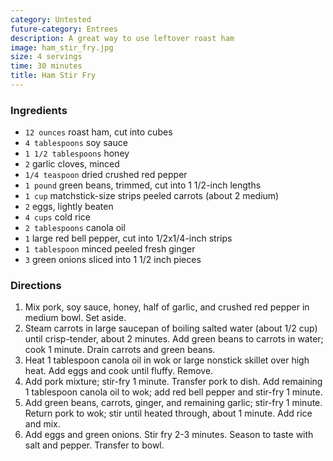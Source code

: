 ```yaml
---
category: Untested
future-category: Entrees
description: A great way to use leftover roast ham
image: ham_stir_fry.jpg
size: 4 servings
time: 30 minutes
title: Ham Stir Fry
---
```


### Ingredients

* `12 ounces` roast ham, cut into cubes
* `4 tablespoons` soy sauce
* `1 1/2 tablespoons` honey
* `2` garlic cloves, minced
* `1/4 teaspoon` dried crushed red pepper
* `1 pound` green beans, trimmed, cut into 1 1/2-inch lengths
* `1 cup` matchstick-size strips peeled carrots (about 2 medium)
* `2` eggs, lightly beaten
* `4 cups` cold rice
* `2 tablespoons` canola oil
* `1` large red bell pepper, cut into 1/2x1/4-inch strips
* `1 tablespoon` minced peeled fresh ginger
* `3` green onions sliced into 1 1/2 inch pieces

### Directions

1. Mix pork, soy sauce, honey, half of garlic, and crushed red pepper in medium bowl. Set aside.
2. Steam carrots in large saucepan of boiling salted water (about 1/2 cup) until crisp-tender, about 2 minutes. Add green beans to carrots in water; cook 1 minute. Drain carrots and green beans.
3. Heat 1 tablespoon canola oil in wok or large nonstick skillet over high heat. Add eggs and cook until fluffy. Remove.
4. Add pork mixture; stir-fry 1 minute. Transfer pork to dish. Add remaining 1 tablespoon canola oil to wok; add red bell pepper and stir-fry 1 minute.
5. Add green beans, carrots, ginger, and remaining garlic; stir-fry 1 minute. Return pork to wok; stir until heated through, about 1 minute. Add rice and mix.
6. Add eggs and green onions. Stir fry 2-3 minutes. Season to taste with salt and pepper. Transfer to bowl.